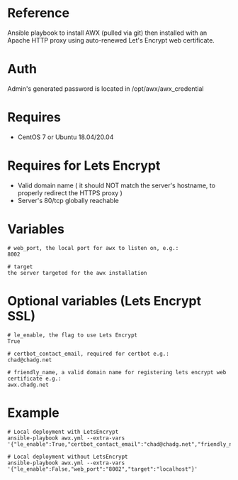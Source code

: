 # Reference
Ansible playbook to install AWX (pulled via git) then installed with an Apache HTTP proxy using auto-renewed Let's Encrypt web certificate.

# Auth
Admin's generated password is located in /opt/awx/awx_credential

# Requires
- CentOS 7 or Ubuntu 18.04/20.04

# Requires for Lets Encrypt
- Valid domain name ( it should NOT match the server's hostname, to properly redirect the HTTPS proxy )
- Server's 80/tcp globally reachable 

# Variables
```
# web_port, the local port for awx to listen on, e.g.:
8002

# target
the server targeted for the awx installation
```

# Optional variables (Lets Encrypt SSL)
```
# le_enable, the flag to use Lets Encrypt
True

# certbot_contact_email, required for certbot e.g.:
chad@chadg.net

# friendly_name, a valid domain name for registering lets encrypt web certificate e.g.:
awx.chadg.net
```

# Example
```
# Local deployment with LetsEncrypt
ansible-playbook awx.yml --extra-vars '{"le_enable":True,"certbot_contact_email":"chad@chadg.net","friendly_name":"awx.chadg.net","web_port":"8002","target":"localhost"}'

# Local deployment without LetsEncrypt
ansible-playbook awx.yml --extra-vars '{"le_enable":False,"web_port":"8002","target":"localhost"}'
```
